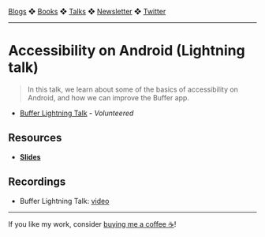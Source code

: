 [Blogs](../blogs.md) ❖ [Books](../books.md) ❖ [Talks](../talks.md) ❖ [Newsletter](https://tinyletter.com/vgonda) ❖ [Twitter](https://twitter.com/TTGonda)

---

# Accessibility on Android (Lightning talk)

> In this talk, we learn about some of the basics of accessibility on Android, and how we can improve the Buffer app.

- [Buffer Lightning Talk](https://www.youtube.com/channel/UC23jewsQdjGMeFzt15sUT2w) - _Volunteered_

## Resources

- **[Slides](https://speakerdeck.com/vgonda/accessibility-on-android)**

## Recordings

- Buffer Lightning Talk: [video](https://www.youtube.com/watch?v=PI_keqv9VwA)

---

If you like my work, consider [buying me a coffee ☕](https://www.buymeacoffee.com/96JjLEW)!
